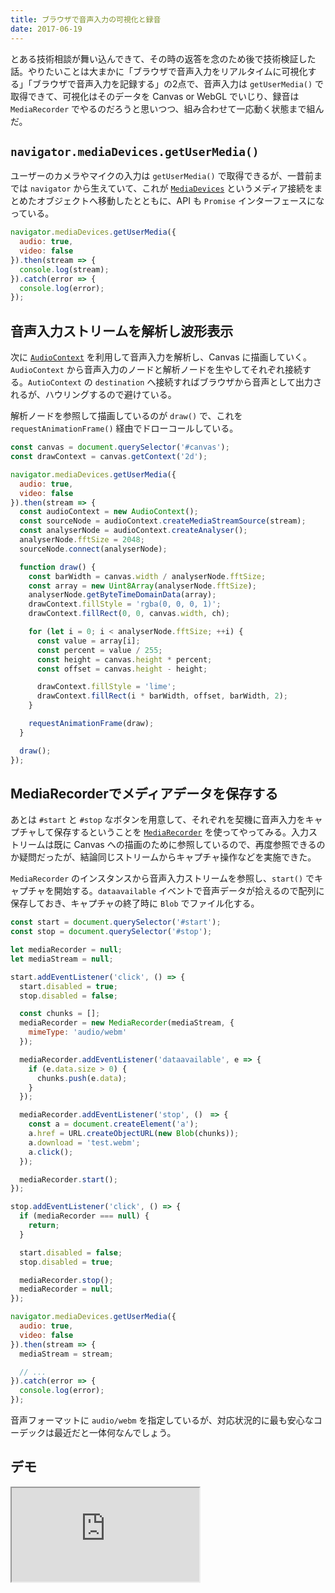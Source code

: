 ```yaml
---
title: ブラウザで音声入力の可視化と録音
date: 2017-06-19
---
```


とある技術相談が舞い込んできて、その時の返答を念のため後で技術検証した話。やりたいことは大まかに「ブラウザで音声入力をリアルタイムに可視化する」「ブラウザで音声入力を記録する」の2点で、音声入力は `getUserMedia()` で取得できて、可視化はそのデータを Canvas or WebGL でいじり、録音は `MediaRecorder` でやるのだろうと思いつつ、組み合わせて一応動く状態まで組んだ。

## `navigator.mediaDevices.getUserMedia()`

ユーザーのカメラやマイクの入力は `getUserMedia()` で取得できるが、一昔前までは `navigator` から生えていて、これが [`MediaDevices`](https://developer.mozilla.org/ja/docs/Web/API/MediaDevices) というメディア接続をまとめたオブジェクトへ移動したとともに、API も `Promise` インターフェースになっている。

```javascript
navigator.mediaDevices.getUserMedia({
  audio: true,
  video: false
}).then(stream => {
  console.log(stream);
}).catch(error => {
  console.log(error);
});
```

## 音声入力ストリームを解析し波形表示

次に [`AudioContext`](https://developer.mozilla.org/ja/docs/Web/API/AudioContext) を利用して音声入力を解析し、Canvas に描画していく。`AudioContext` から音声入力のノードと解析ノードを生やしてそれぞれ接続する。`AutioContext` の `destination` へ接続すればブラウザから音声として出力されるが、ハウリングするので避けている。

解析ノードを参照して描画しているのが `draw()` で、これを `requestAnimationFrame()` 経由でドローコールしている。

```javascript
const canvas = document.querySelector('#canvas');
const drawContext = canvas.getContext('2d');

navigator.mediaDevices.getUserMedia({
  audio: true,
  video: false
}).then(stream => {
  const audioContext = new AudioContext();
  const sourceNode = audioContext.createMediaStreamSource(stream);
  const analyserNode = audioContext.createAnalyser();
  analyserNode.fftSize = 2048;
  sourceNode.connect(analyserNode);

  function draw() {
    const barWidth = canvas.width / analyserNode.fftSize;
    const array = new Uint8Array(analyserNode.fftSize);
    analyserNode.getByteTimeDomainData(array);
    drawContext.fillStyle = 'rgba(0, 0, 0, 1)';
    drawContext.fillRect(0, 0, canvas.width, ch);

    for (let i = 0; i < analyserNode.fftSize; ++i) {
      const value = array[i];
      const percent = value / 255;
      const height = canvas.height * percent;
      const offset = canvas.height - height;

      drawContext.fillStyle = 'lime';
      drawContext.fillRect(i * barWidth, offset, barWidth, 2);
    }

    requestAnimationFrame(draw);
  }

  draw();
});
```

## MediaRecorderでメディアデータを保存する

あとは `#start` と `#stop` なボタンを用意して、それぞれを契機に音声入力をキャプチャして保存するということを [`MediaRecorder`](https://developer.mozilla.org/ja/docs/Web/API/MediaRecorder) を使ってやってみる。入力ストリームは既に Canvas への描画のために参照しているので、再度参照できるのか疑問だったが、結論同じストリームからキャプチャ操作などを実施できた。

`MediaRecorder` のインスタンスから音声入力ストリームを参照し、`start()` でキャプチャを開始する。`dataavailable` イベントで音声データが拾えるので配列に保存しておき、キャプチャの終了時に `Blob` でファイル化する。

```javascript
const start = document.querySelector('#start');
const stop = document.querySelector('#stop');

let mediaRecorder = null;
let mediaStream = null;

start.addEventListener('click', () => {
  start.disabled = true;
  stop.disabled = false;

  const chunks = [];
  mediaRecorder = new MediaRecorder(mediaStream, {
    mimeType: 'audio/webm'
  });

  mediaRecorder.addEventListener('dataavailable', e => {
    if (e.data.size > 0) {
      chunks.push(e.data);
    }
  });

  mediaRecorder.addEventListener('stop', ()　=> {
    const a = document.createElement('a');
    a.href = URL.createObjectURL(new Blob(chunks));
    a.download = 'test.webm';
    a.click();
  });

  mediaRecorder.start();
});

stop.addEventListener('click', () => {
  if (mediaRecorder === null) {
    return;
  }

  start.disabled = false;
  stop.disabled = true;

  mediaRecorder.stop();
  mediaRecorder = null;
});

navigator.mediaDevices.getUserMedia({ 
  audio: true,
  video: false
}).then(stream => {
  mediaStream = stream;

  // ...
}).catch(error => {
  console.log(error);
});
```

音声フォーマットに `audio/webm` を指定しているが、対応状況的に最も安心なコーデックは最近だと一体何なんでしょう。

## デモ

<iframe loading="lazy" scrolling="no" title="Webで音声を描画・録音したい" src="https://codepen.io/1000ch/embed/OgbwEe?theme-id=light&default-tab=html,result" allowtransparency="true" allowfullscreen="true">
  See the Pen <a href='https://codepen.io/1000ch/pen/OgbwEe'>Webで音声を描画・録音したい</a> by 1000ch
  (<a href='https://codepen.io/1000ch'>@1000ch</a>) on <a href='https://codepen.io'>CodePen</a>.
</iframe>
